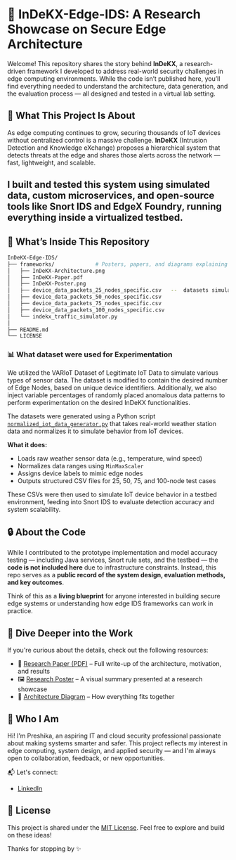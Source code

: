 # 📂 InDeKX-Edge-IDS: A Research Showcase on Secure Edge Architecture

Welcome! This repository shares the story behind **InDeKX**, a research-driven framework I developed to address real-world security challenges in edge computing environments. While the code isn’t published here, you’ll find everything needed to understand the architecture, data generation, and the evaluation process — all designed and tested in a virtual lab setting.


## 🌟 What This Project Is About

As edge computing continues to grow, securing thousands of IoT devices without centralized control is a massive challenge. **InDeKX** (Intrusion Detection and Knowledge eXchange) proposes a hierarchical system that detects threats at the edge and shares those alerts across the network — fast, lightweight, and scalable.

I built and tested this system using simulated data, custom microservices, and open-source tools like **Snort IDS** and **EdgeX Foundry**, running everything inside a virtualized testbed.
---

## 🧱 What’s Inside This Repository

```bash
InDeKX-Edge-IDS/
├── frameworks/             # Posters, papers, and diagrams explaining the architecture
│   ├── InDeKX-Architecture.png
│   ├── InDeKX-Paper.pdf
│   ├── InDeKX-Poster.png
│   ├── device_data_packets_25_nodes_specific.csv   --  datasets simulated IoT traffic used in testing
│   ├── device_data_packets_50_nodes_specific.csv
│   ├── device_data_packets_75_nodes_specific.csv
│   ├── device_data_packets_100_nodes_specific.csv
│   └── indekx_traffic_simulator.py
│
├── README.md              
└── LICENSE
```

### 📊 What dataset were used for Experimentation 
 We utilized the VARIoT Dataset of Legitimate IoT Data to simulate various types of sensor data. The dataset is modified to contain the desired number of Edge Nodes, based on unique device identifiers. Additionally, we also inject variable percentages of randomly placed anomalous data patterns to perform experimentation on the desired InDeKX functionalities.

The datasets were generated using a Python script [`normalized_iot_data_generator.py`](./datasets/normalized_iot_data_generator.py) that takes real-world weather station data and normalizes it to simulate behavior from IoT devices.

**What it does:**
- Loads raw weather sensor data (e.g., temperature, wind speed)
- Normalizes data ranges using `MinMaxScaler`
- Assigns device labels to mimic edge nodes
- Outputs structured CSV files for 25, 50, 75, and 100-node test cases

These CSVs were then used to simulate IoT device behavior in a testbed environment, feeding into Snort IDS to evaluate detection accuracy and system scalability.


## 🔒 About the Code

While I contributed to the prototype implementation and model accuracy testing — including Java services, Snort rule sets, and the testbed — the **code is not included here** due to infrastructure constraints. Instead, this repo serves as a **public record of the system design, evaluation methods, and key outcomes**.

Think of this as a **living blueprint** for anyone interested in building secure edge systems or understanding how edge IDS frameworks can work in practice.


## 📘 Dive Deeper into the Work

If you're curious about the details, check out the following resources:

- 📄 [Research Paper (PDF)](./frameworks/InDeKX-Paper.pdf) – Full write-up of the architecture, motivation, and results
- 🖼 [Research Poster](InDeKX-Poster.png) – A visual summary presented at a research showcase
- 🧩 [Architecture Diagram](./frameworks/InDeKX-Architecture.png) – How everything fits together


## 🙋 Who I Am

Hi! I’m Preshika, an aspiring IT and cloud security professional passionate about making systems smarter and safer. This project reflects my interest in edge computing, system design, and applied security — and I'm always open to collaboration, feedback, or new opportunities.

📬 Let's connect:
- [LinkedIn](https://www.linkedin.com/in/preshikabasnet/)  


## 📜 License

This project is shared under the [MIT License](./LICENSE). Feel free to explore and build on these ideas!

Thanks for stopping by ✨
